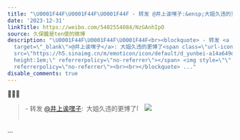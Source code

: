 ```yaml
---
title: "\U0001F44F\U0001F44F\U0001F44F - 转发 @井上诶嘿子:&ensp;大姐久违的更博了[允悲] [图片]"
date: '2023-12-31'
linkTitle: https://weibo.com/5402554084/NzGAnhIpO
source: 久保醬是ten使的微博
description: "\U0001F44F\U0001F44F\U0001F44F<br><blockquote> - 转发 <a href=\"https://weibo.com/1877963711\"
  target=\"_blank\">@井上诶嘿子</a>: 大姐久违的更博了<span class=\"url-icon\"><img alt=\"[允悲]\"
  src=\"https://h5.sinaimg.cn/m/emoticon/icon/default/d_yunbei-a14a649db8.png\" style=\"width:1em;
  height:1em;\" referrerpolicy=\"no-referrer\"></span> <img style=\"\" src=\"https://tvax3.sinaimg.cn/large/6fef73bfgy1hld062up4cj20zu1mitm9.jpg\"
  referrerpolicy=\"no-referrer\"><br><br></blockquote> ..."
disable_comments: true
---
```

👏👏👏<br><blockquote> - 转发 <a href="https://weibo.com/1877963711" target="_blank">@井上诶嘿子</a>: 大姐久违的更博了<span class="url-icon"><img alt="[允悲]" src="https://h5.sinaimg.cn/m/emoticon/icon/default/d_yunbei-a14a649db8.png" style="width:1em; height:1em;" referrerpolicy="no-referrer"></span> <img style="" src="https://tvax3.sinaimg.cn/large/6fef73bfgy1hld062up4cj20zu1mitm9.jpg" referrerpolicy="no-referrer"><br><br></blockquote> ...